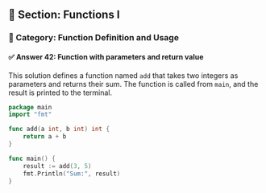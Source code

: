 ## 📘 Section: Functions I  
### 🔹 Category: Function Definition and Usage  
#### ✅ Answer 42: Function with parameters and return value

This solution defines a function named `add` that takes two integers as parameters and returns their sum. The function is called from `main`, and the result is printed to the terminal.

```go
package main
import "fmt"

func add(a int, b int) int {
    return a + b
}

func main() {
    result := add(3, 5)
    fmt.Println("Sum:", result)
}
```
